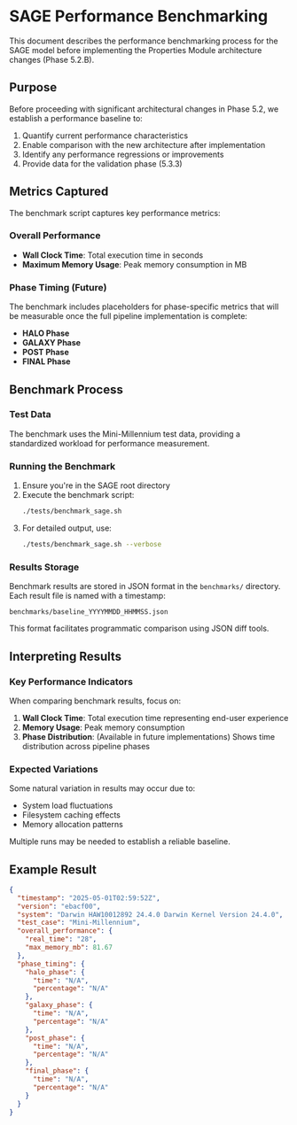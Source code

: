 # SAGE Performance Benchmarking

This document describes the performance benchmarking process for the SAGE model before implementing the Properties Module architecture changes (Phase 5.2.B).

## Purpose

Before proceeding with significant architectural changes in Phase 5.2, we establish a performance baseline to:

1. Quantify current performance characteristics
2. Enable comparison with the new architecture after implementation
3. Identify any performance regressions or improvements
4. Provide data for the validation phase (5.3.3)

## Metrics Captured

The benchmark script captures key performance metrics:

### Overall Performance
- **Wall Clock Time**: Total execution time in seconds
- **Maximum Memory Usage**: Peak memory consumption in MB

### Phase Timing (Future)
The benchmark includes placeholders for phase-specific metrics that will be measurable once the full pipeline implementation is complete:
- **HALO Phase**
- **GALAXY Phase**
- **POST Phase**
- **FINAL Phase**

## Benchmark Process

### Test Data
The benchmark uses the Mini-Millennium test data, providing a standardized workload for performance measurement.

### Running the Benchmark

1. Ensure you're in the SAGE root directory
2. Execute the benchmark script:
   ```bash
   ./tests/benchmark_sage.sh
   ```
3. For detailed output, use:
   ```bash
   ./tests/benchmark_sage.sh --verbose
   ```

### Results Storage

Benchmark results are stored in JSON format in the `benchmarks/` directory. Each result file is named with a timestamp:
```
benchmarks/baseline_YYYYMMDD_HHMMSS.json
```

This format facilitates programmatic comparison using JSON diff tools.

## Interpreting Results

### Key Performance Indicators

When comparing benchmark results, focus on:

1. **Wall Clock Time**: Total execution time representing end-user experience
2. **Memory Usage**: Peak memory consumption 
3. **Phase Distribution**: (Available in future implementations) Shows time distribution across pipeline phases

### Expected Variations

Some natural variation in results may occur due to:
- System load fluctuations
- Filesystem caching effects
- Memory allocation patterns

Multiple runs may be needed to establish a reliable baseline.

## Example Result

```json
{
  "timestamp": "2025-05-01T02:59:52Z",
  "version": "ebacf00",
  "system": "Darwin HAW10012892 24.4.0 Darwin Kernel Version 24.4.0",
  "test_case": "Mini-Millennium",
  "overall_performance": {
    "real_time": "28",
    "max_memory_mb": 81.67
  },
  "phase_timing": {
    "halo_phase": {
      "time": "N/A",
      "percentage": "N/A"
    },
    "galaxy_phase": {
      "time": "N/A",
      "percentage": "N/A"
    },
    "post_phase": {
      "time": "N/A",
      "percentage": "N/A"
    },
    "final_phase": {
      "time": "N/A",
      "percentage": "N/A"
    }
  }
}
```